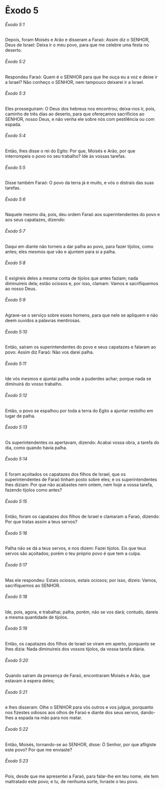 # Êxodo 5

###### Êxodo 5:1

Depois, foram Moisés e Arão e disseram a Faraó: Assim diz o SENHOR, Deus de Israel: Deixa ir o meu povo, para que me celebre uma festa no deserto.

###### Êxodo 5:2

Respondeu Faraó: Quem é o SENHOR para que lhe ouça eu a voz e deixe ir a Israel? Não conheço o SENHOR, nem tampouco deixarei ir a Israel.

###### Êxodo 5:3

Eles prosseguiram: O Deus dos hebreus nos encontrou; deixa-nos ir, pois, caminho de três dias ao deserto, para que ofereçamos sacrifícios ao SENHOR, nosso Deus, e não venha ele sobre nós com pestilência ou com espada.

###### Êxodo 5:4

Então, lhes disse o rei do Egito: Por que, Moisés e Arão, por que interrompeis o povo no seu trabalho? Ide às vossas tarefas.

###### Êxodo 5:5

Disse também Faraó: O povo da terra já é muito, e vós o distraís das suas tarefas.

###### Êxodo 5:6

Naquele mesmo dia, pois, deu ordem Faraó aos superintendentes do povo e aos seus capatazes, dizendo:

###### Êxodo 5:7

Daqui em diante não torneis a dar palha ao povo, para fazer tijolos, como antes; eles mesmos que vão e ajuntem para si a palha.

###### Êxodo 5:8

E exigireis deles a mesma conta de tijolos que antes faziam; nada diminuireis dela; estão ociosos e, por isso, clamam: Vamos e sacrifiquemos ao nosso Deus.

###### Êxodo 5:9

Agrave-se o serviço sobre esses homens, para que nele se apliquem e não deem ouvidos a palavras mentirosas.

###### Êxodo 5:10

Então, saíram os superintendentes do povo e seus capatazes e falaram ao povo: Assim diz Faraó: Não vos darei palha.

###### Êxodo 5:11

Ide vós mesmos e ajuntai palha onde a puderdes achar; porque nada se diminuirá do vosso trabalho.

###### Êxodo 5:12

Então, o povo se espalhou por toda a terra do Egito a ajuntar restolho em lugar de palha.

###### Êxodo 5:13

Os superintendentes os apertavam, dizendo: Acabai vossa obra, a tarefa do dia, como quando havia palha.

###### Êxodo 5:14

E foram açoitados os capatazes dos filhos de Israel, que os superintendentes de Faraó tinham posto sobre eles; e os superintendentes lhes diziam: Por que não acabastes nem ontem, nem hoje a vossa tarefa, fazendo tijolos como antes?

###### Êxodo 5:15

Então, foram os capatazes dos filhos de Israel e clamaram a Faraó, dizendo: Por que tratas assim a teus servos?

###### Êxodo 5:16

Palha não se dá a teus servos, e nos dizem: Fazei tijolos. Eis que teus servos são açoitados; porém o teu próprio povo é que tem a culpa.

###### Êxodo 5:17

Mas ele respondeu: Estais ociosos, estais ociosos; por isso, dizeis: Vamos, sacrifiquemos ao SENHOR.

###### Êxodo 5:18

Ide, pois, agora, e trabalhai; palha, porém, não se vos dará; contudo, dareis a mesma quantidade de tijolos.

###### Êxodo 5:19

Então, os capatazes dos filhos de Israel se viram em aperto, porquanto se lhes dizia: Nada diminuireis dos vossos tijolos, da vossa tarefa diária.

###### Êxodo 5:20

Quando saíram da presença de Faraó, encontraram Moisés e Arão, que estavam à espera deles;

###### Êxodo 5:21

e lhes disseram: Olhe o SENHOR para vós outros e vos julgue, porquanto nos fizestes odiosos aos olhos de Faraó e diante dos seus servos, dando-lhes a espada na mão para nos matar.

###### Êxodo 5:22

Então, Moisés, tornando-se ao SENHOR, disse: Ó Senhor, por que afligiste este povo? Por que me enviaste?

###### Êxodo 5:23

Pois, desde que me apresentei a Faraó, para falar-lhe em teu nome, ele tem maltratado este povo; e tu, de nenhuma sorte, livraste o teu povo.


